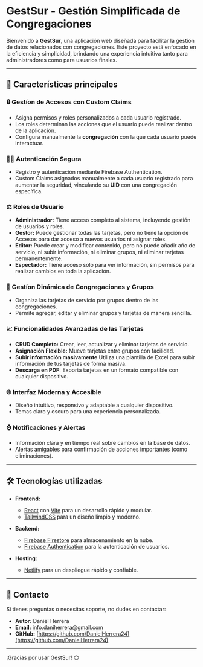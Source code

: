 # GestSur - Gestión Simplificada de Congregaciones

Bienvenido a **GestSur**, una aplicación web diseñada para facilitar la gestión de datos relacionados con congregaciones. Este proyecto está enfocado en la eficiencia y simplicidad, brindando una experiencia intuitiva tanto para administradores como para usuarios finales.

---

## 🚀 Características principales

### 🔒 **Gestíon de Accesos con Custom Claims**
- Asigna permisos y roles personalizados a cada usuario registrado.
- Los roles determinan las acciones que el usuario puede realizar dentro de la aplicación.
- Configura manualmente la **congregación** con la que cada usuario puede interactuar.

### 🕵️‍♂️ **Autenticación Segura**
- Registro y autenticación mediante Firebase Authentication.
- Custom Claims asignados manualmente a cada usuario registrado para aumentar la seguridad, vinculando su **UID** con una congregación específica.

### ⚖️ **Roles de Usuario**
- **Administrador:** Tiene acceso completo al sistema, incluyendo gestión de usuarios y roles.
- **Gestor:** Puede gestionar todas las tarjetas, pero no tiene la opción de Accesos para dar acceso a nuevos usuarios ni asignar roles.
- **Editor:** Puede crear y modificar contenido, pero no puede añadir año de servicio, ni subir información, ni eliminar grupos, ni eliminar tarjetas permanentemente.
- **Espectador:** Tiene acceso solo para ver información, sin permisos para realizar cambios en toda la aplicación.

### 🔄 **Gestíon Dinámica de Congregaciones y Grupos**
- Organiza las tarjetas de servicio por grupos dentro de las congregaciones.
- Permite agregar, editar y eliminar grupos y tarjetas de manera sencilla.

### 📈 **Funcionalidades Avanzadas de las Tarjetas**
- **CRUD Completo:** Crear, leer, actualizar y eliminar tarjetas de servicio.
- **Asignación Flexible:** Mueve tarjetas entre grupos con facilidad.
- **Subir información masivamente** Utiliza una plantilla de Excel para subir información de tus tarjetas de forma masiva.
- **Descarga en PDF:** Exporta tarjetas en un formato compatible con cualquier dispositivo.

### 🌐 **Interfaz Moderna y Accesible**
- Diseño intuitivo, responsivo y adaptable a cualquier dispositivo.
- Temas claro y oscuro para una experiencia personalizada.

### ⌚ **Notificaciones y Alertas**
- Información clara y en tiempo real sobre cambios en la base de datos.
- Alertas amigables para confirmación de acciones importantes (como eliminaciones).

---

## 🛠️ Tecnologías utilizadas

- **Frontend:**
  - [React](https://reactjs.org/) con [Vite](https://vitejs.dev/) para un desarrollo rápido y modular.
  - [TailwindCSS](https://tailwindcss.com/) para un diseño limpio y moderno.

- **Backend:**
  - [Firebase Firestore](https://firebase.google.com/docs/firestore) para almacenamiento en la nube.
  - [Firebase Authentication](https://firebase.google.com/docs/auth) para la autenticación de usuarios.

- **Hosting:**
  - [Netlify](https://www.netlify.com/) para un despliegue rápido y confiable.

---

## 📧 Contacto

Si tienes preguntas o necesitas soporte, no dudes en contactar:

- **Autor:** Daniel Herrera
- **Email:** [info.daniherrera@gmail.com](mailto:info.daniherrera@gmail.com)
- **GitHub:** [https://github.com/DanielHerrera24](https://github.com/DanielHerrera24)

---

¡Gracias por usar GestSur! 😊
